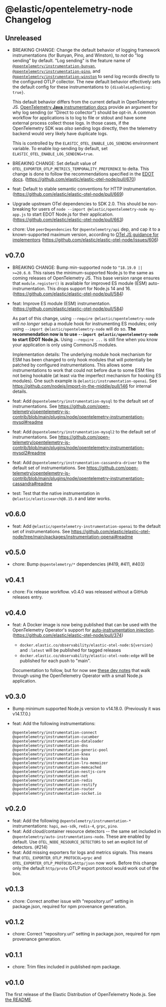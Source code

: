 # @elastic/opentelemetry-node Changelog

## Unreleased

- BREAKING CHANGE: Change the default behavior of logging framework
  instrumentations (for Bunyan, Pino, and Winston), to *not* do "log sending"
  by default. "Log sending" is the feature name of
  [`@opentelemetry/instrumentation-bunyan`](https://github.com/open-telemetry/opentelemetry-js-contrib/blob/main/plugins/node/opentelemetry-instrumentation-bunyan/README.md#log-sending),
  [`@opentelemetry/instrumentation-pino`](https://github.com/open-telemetry/opentelemetry-js-contrib/blob/main/plugins/node/opentelemetry-instrumentation-pino/README.md#log-sending), and
  [`@opentelemetry/instrumentation-winston`](https://github.com/open-telemetry/opentelemetry-js-contrib/blob/main/plugins/node/opentelemetry-instrumentation-winston/README.md#log-sending)
  to send log records directly to the configured OTLP collector. The new
  default behavior effectively sets the default config for these
  instrumentations to `{disableLogSending: true}`.

  This default behavior differs from the current default in OpenTelemetry JS.
  [OpenTelemetry **Java** instrumentation docs](https://opentelemetry.io/docs/languages/java/instrumentation/#log-instrumentation)
  provide an argument for why log sending (or "Direct to collector") should be
  opt-in. A common workflow for applications is to log to file or stdout and
  have some external process collect those logs. In those cases, if the
  OpenTelemetry SDK was *also* sending logs directly, then the telemetry
  backend would very likely have duplicate logs.

  This is controlled by the `ELASTIC_OTEL_ENABLE_LOG_SENDING` environment variable.
  To enable log-sending by default, set `ELASTIC_OTEL_ENABLE_LOG_SENDING=true`.

- BREAKING CHANGE: Set default value of `OTEL_EXPORTER_OTLP_METRICS_TEMPORALITY_PREFERENCE` to delta.
  This change is done to follow the recommendations specified in the [EDOT docs](https://github.com/elastic/opentelemetry/pull/63).
  (https://github.com/elastic/elastic-otel-node/pull/670)

- feat: Default to stable semantic conventions for HTTP instrumentation.
  (https://github.com/elastic/elastic-otel-node/pull/669)

- Upgrade upstream OTel dependencies to SDK 2.0. This should be non-breaking
  for users of `node --import @elastic/opentelemetry-node my-app.js` to start
  EDOT Node.js for their application.
  (https://github.com/elastic/elastic-otel-node/pull/663)

- chore: Use `peerDependencies` for `@opentelemetry/api` dep, and cap it to a
  known-supported maximum version, according to [OTel JS guidance for
  implementors](https://github.com/open-telemetry/opentelemetry-js/issues/4832)
  (https://github.com/elastic/elastic-otel-node/issues/606)

## v0.7.0

- BREAKING CHANGE: Bump min-supported node to `^18.19.0 || >=20.6.0`.
  This raises the minimum-supported Node.js to the same as coming releases of OpenTelemetry JS.
  This base version range ensures that `module.register()` is available for improved ES module
  (ESM) auto-instrumentation.
  This drops support for Node.js 14 and 16.
  (https://github.com/elastic/elastic-otel-node/pull/584)

- feat: Improve ES module (ESM) instrumentation.
  (https://github.com/elastic/elastic-otel-node/pull/584)

  As part of this change, using `--require @elastic/opentelemetry-node` will
  *no longer* setup a module hook for instrumenting ES modules; only using
  `--import @elastic/opentelemetry-node` will do so. **The recommendation now
  is to use `--import @elastic/opentelemetry-node` to start EDOT Node.js.**
  Using `--require ...` is still fine when you know your application is only
  using CommonJS modules.

  Implementation details: The underlying module hook mechanism for ESM has been
  changed to only hook modules that will potentially be patched by configured
  instrumentations.  This allows some instrumentations to work that could not
  before due to some ESM files not being hookable (at least via the imperfect
  mechanism for hooking ES modules). One such example is
  `@elastic/instrumentation-openai`.  See
  <https://github.com/nodejs/import-in-the-middle/pull/146> for internal
  details.

- feat: Add `@opentelemetry/instrumentation-mysql` to the default set
  of instrumentations. See <https://github.com/open-telemetry/opentelemetry-js-contrib/blob/main/plugins/node/opentelemetry-instrumentation-mysql#readme>

- feat: Add `@opentelemetry/instrumentation-mysql2` to the default set
  of instrumentations. See <https://github.com/open-telemetry/opentelemetry-js-contrib/blob/main/plugins/node/opentelemetry-instrumentation-mysql2#readme>

- feat: Add `@opentelemetry/instrumentation-cassandra-driver` to the default set
  of instrumentations. See <https://github.com/open-telemetry/opentelemetry-js-contrib/blob/main/plugins/node/opentelemetry-instrumentation-cassandra#readme>

- test: Test that the native instrumentation in `@elastic/elasticsearch@8.15.0` and later works.


## v0.6.0

- feat: Add `@elastic/opentelemetry-instrumentation-openai` to the default set
  of instrumentations. See <https://github.com/elastic/elastic-otel-node/tree/main/packages/instrumentation-openai#readme>

## v0.5.0

- chore: Bump `@opentelemetry/*` dependencies (#419, #411, #403)

## v0.4.1

- chore: Fix release workflow. v0.4.0 was released without a GitHub releases
  entry.

## v0.4.0

- feat: A Docker image is now being published that can be used with the
  OpenTelemetry Operator's support for [auto-instrumentation injection](https://github.com/open-telemetry/opentelemetry-operator/#opentelemetry-auto-instrumentation-injection). (https://github.com/elastic/elastic-otel-node/pull/374)

    - `docker.elastic.co/observability/elastic-otel-node:${version}` and `:latest`
      will be published for tagged releases
    - `docker.elastic.co/observability/elastic-otel-node:edge` will be published
      for each push to "main".

  Documentation to follow, but for now see [these dev notes](https://github.com/elastic/elastic-otel-node/blob/main/DEVELOPMENT.md#testing-k8s-auto-instrumentation-with-otel-operator) that walk through using the OpenTelemetry Operator with a small Node.js application.


## v0.3.0

- Bump minimum supported Node.js version to v14.18.0.
  (Previously it was v14.17.0.)

- feat: Add the following instrumentations:
    ```
    @opentelemetry/instrumentation-connect
    @opentelemetry/instrumentation-cucumber
    @opentelemetry/instrumentation-dataloader
    @opentelemetry/instrumentation-dns
    @opentelemetry/instrumentation-generic-pool
    @opentelemetry/instrumentation-knex
    @opentelemetry/instrumentation-koa
    @opentelemetry/instrumentation-lru-memoizer
    @opentelemetry/instrumentation-memcached
    @opentelemetry/instrumentation-nestjs-core
    @opentelemetry/instrumentation-net
    @opentelemetry/instrumentation-redis
    @opentelemetry/instrumentation-restify
    @opentelemetry/instrumentation-router
    @opentelemetry/instrumentation-socket.io
    ```

## v0.2.0

- feat: Add the following `@opentelemetry/instrumentation-*` instrumentations:
  `hapi`, `aws-sdk`, `redis-4`, `grpc`, `pino`.
- feat: Add cloud/container resource detectors -- the same set included in
  `@opentelemetry/auto-instrumentations-node`. These are enabled by default.
  Use `OTEL_NODE_RESOURCE_DETECTORS` to set an explicit list of detectors.
  (#214)
- feat: Add missing exporters for logs and metrics signals. This means that
  `OTEL_EXPORTER_OTLP_PROTOCOL=grpc` and `OTEL_EXPORTER_OTLP_PROTOCOL=http/json`
  now work. Before this change only the default `http/proto` OTLP export
  protocol would work out of the box.

## v0.1.3

- chore: Correct another issue with "repository.url" setting in package.json,
  required for npm provenance generation.

## v0.1.2

- chore: Correct "repository.url" setting in package.json, required for npm
  provenance generation.

## v0.1.1

- chore: Trim files included in published npm package.

## v0.1.0

The first release of the Elastic Distribution of OpenTelemetry Node.js.
See [the README](https://github.com/elastic/elastic-otel-node/tree/main/packages/opentelemetry-node#readme).
